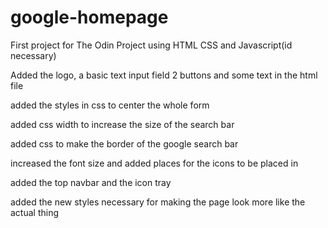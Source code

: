 # google-homepage

First project for The Odin Project using HTML CSS and Javascript(id necessary)


Added the logo, a basic text input field 2 buttons and some text in the html file

added the styles in css to center the whole form

added css width to increase the size of the search bar

added css to make the border of the google search bar

increased the font size and added places for the icons to be placed in


added the top navbar and the icon tray

added the new styles necessary for making the page look more like the actual thing